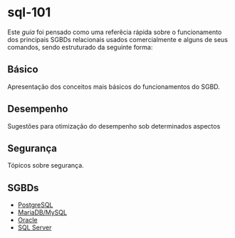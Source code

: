 # sql-101

Este *guia* foi pensado como uma referêcia rápida sobre o funcionamento dos principais SGBDs relacionais usados comercialmente e alguns de seus comandos, sendo estruturado da seguinte forma:

## Básico

Apresentação dos conceitos mais básicos do funcionamentos do SGBD.

## Desempenho

Sugestões para otimização do desempenho sob determinados aspectos

## Segurança

Tópicos sobre segurança.

## SGBDs

- [PostgreSQL](postgresql/#índice)
- [MariaDB/MySQL](mariadb/#índice)
- [Oracle](oracle/#índice)
- [SQL Server](sqlserver/#índice)